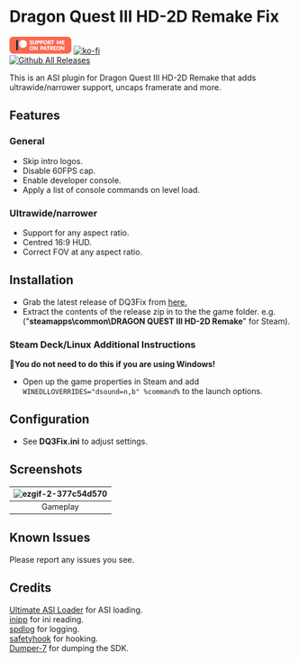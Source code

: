 # Dragon Quest III HD-2D Remake Fix
[![Patreon-Button](https://raw.githubusercontent.com/Lyall/DQ3Fix/refs/heads/master/.github/Patreon-Button.png)](https://www.patreon.com/Wintermance) [![ko-fi](https://ko-fi.com/img/githubbutton_sm.svg)](https://ko-fi.com/W7W01UAI9)<br />
[![Github All Releases](https://img.shields.io/github/downloads/Lyall/DQ3Fix/total.svg)](https://github.com/Lyall/DQ3Fix/releases)

This is an ASI plugin for Dragon Quest III HD-2D Remake that adds ultrawide/narrower support, uncaps framerate and more.

## Features
### General
- Skip intro logos.
- Disable 60FPS cap.
- Enable developer console.
- Apply a list of console commands on level load.

### Ultrawide/narrower
- Support for any aspect ratio.
- Centred 16:9 HUD.
- Correct FOV at any aspect ratio.

## Installation
- Grab the latest release of DQ3Fix from [here.](https://github.com/Lyall/DQ3Fix/releases)
- Extract the contents of the release zip in to the the game folder.
e.g. ("**steamapps\common\DRAGON QUEST III HD-2D Remake**" for Steam).

### Steam Deck/Linux Additional Instructions
🚩**You do not need to do this if you are using Windows!**
- Open up the game properties in Steam and add `WINEDLLOVERRIDES="dsound=n,b" %command%` to the launch options.

## Configuration
- See **DQ3Fix.ini** to adjust settings.

## Screenshots

| ![ezgif-2-377c54d570](https://github.com/user-attachments/assets/f5a6f89b-4387-448a-9d3e-bfe3337325ae) |
|:--------------------------:|
| Gameplay |

## Known Issues
Please report any issues you see.

## Credits
[Ultimate ASI Loader](https://github.com/ThirteenAG/Ultimate-ASI-Loader) for ASI loading. <br />
[inipp](https://github.com/mcmtroffaes/inipp) for ini reading. <br />
[spdlog](https://github.com/gabime/spdlog) for logging. <br />
[safetyhook](https://github.com/cursey/safetyhook) for hooking.<br />
[Dumper-7](https://github.com/Encryqed/Dumper-7) for dumping the SDK.
